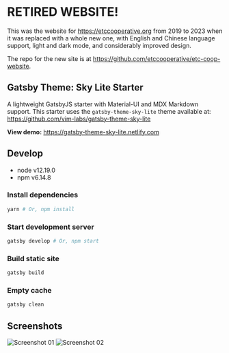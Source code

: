 # RETIRED WEBSITE!

This was the website for https://etccooperative.org from 2019 to 2023 when it was replaced with a whole new one, with English and Chinese language support, light and dark mode, and considerably improved design.

The repo for the new site is at https://github.com/etccooperative/etc-coop-website.

## Gatsby Theme: Sky Lite Starter

A lightweight GatsbyJS starter with Material-UI and MDX Markdown support. This starter uses the `gatsby-theme-sky-lite` theme available at: https://github.com/vim-labs/gatsby-theme-sky-lite

**View demo:**
https://gatsby-theme-sky-lite.netlify.com

## Develop

- node v12.19.0
- npm v6.14.8

### Install dependencies

```bash
yarn # Or, npm install
```

### Start development server

```bash
gatsby develop # Or, npm start
```

### Build static site

```bash
gatsby build
```

### Empty cache

```bash
gatsby clean
```

## Screenshots

![Screenshot 01](https://user-images.githubusercontent.com/25379378/69492728-f6e0e200-0e5a-11ea-9601-4d76414a792e.png)
![Screenshot 02](https://user-images.githubusercontent.com/25379378/69492729-f6e0e200-0e5a-11ea-9508-94c69dff22e8.png)
